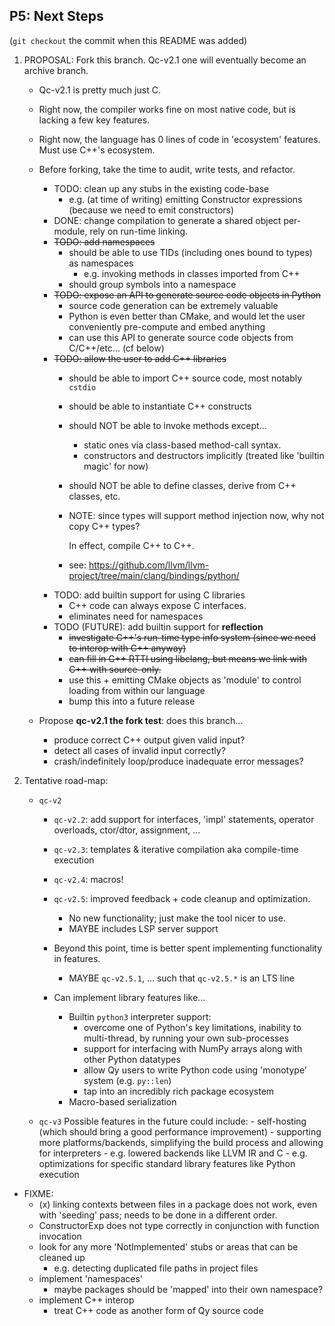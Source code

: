 ## P5: Next Steps

(`git checkout` the commit when this README was added)

1.  PROPOSAL: Fork this branch. Qc-v2.1 one will eventually become an archive branch.
    -   Qc-v2.1 is pretty much just C.
    -   Right now, the compiler works fine on most native code, but is lacking a few key features.
    -   Right now, the language has 0 lines of code in 'ecosystem' features. Must use C++'s ecosystem.
    
    -  Before forking, take the time to audit, write tests, and refactor. 
        -   TODO: clean up any stubs in the existing code-base
            -   e.g. (at time of writing) emitting Constructor expressions (because we need to emit constructors)
        -   DONE: change compilation to generate a shared object per-module, rely on run-time linking.
        -   ~~TODO: add namespaces~~
            -   should be able to use TIDs (including ones bound to types) as namespaces
                -   e.g. invoking methods in classes imported from C++
            -   should group symbols into a namespace
        -   ~~TODO: expose an API to generate source code objects in Python~~
            -   source code generation can be extremely valuable
            -   Python is even better than CMake, and would let the user conveniently pre-compute and embed anything
            -   can use this API to generate source code objects from C/C++/etc... (cf below)
        -   ~~TODO: allow the user to add C++ libraries~~
            -   should be able to import C++ source code, most notably `cstdio`
            -   should be able to instantiate C++ constructs
            -   should NOT be able to invoke methods except...
                -   static ones via class-based method-call syntax.
                -   constructors and destructors implicitly (treated like 'builtin magic' for now)
            -   should NOT be able to define classes, derive from C++ classes, etc.
            -   NOTE: since types will support method injection now, why not copy C++ types?

                In effect, compile C++ to C++.

            -   see: https://github.com/llvm/llvm-project/tree/main/clang/bindings/python/
        -   TODO: add builtin support for using C libraries
            -   C++ code can always expose C interfaces.
            -   eliminates need for namespaces
        -   TODO (FUTURE): add builtin support for **reflection**
            -   ~~investigate C++'s run-time type info system (since we need to interop with C++ anyway)~~
            -   ~~can fill in C++ RTTI using libclang, but means we link with C++ with source-only.~~
            -   use this + emitting CMake objects as 'module' to control loading from within our language
            -   bump this into a future release

    -   Propose **qc-v2.1 the fork test**: does this branch...
        -   produce correct C++ output given valid input?
        -   detect all cases of invalid input correctly?
        -   crash/indefinitely loop/produce inadequate error messages?

2.  Tentative road-map:
    -   `qc-v2`
        -   `qc-v2.2`: add support for interfaces, 'impl' statements, operator overloads, ctor/dtor, assignment, ...
        -   `qc-v2.3`: templates & iterative compilation aka compile-time execution
        -   `qc-v2.4`: macros! 
        -   `qc-v2.5`: improved feedback + code cleanup and optimization.
            -   No new functionality; just make the tool nicer to use.
            -   MAYBE includes LSP server support
            
        -   Beyond this point, time is better spent implementing functionality in features.
            -   MAYBE `qc-v2.5.1`, ... such that `qc-v2.5.*` is an LTS line
        
        -   Can implement library features like...
            -   Builtin `python3` interpreter support:
                -   overcome one of Python's key limitations, inability to multi-thread, by running your own 
                    sub-processes
                -   support for interfacing with NumPy arrays along with other Python datatypes
                -   allow Qy users to write Python code using 'monotype' system (e.g. `py::len`)
                -   tap into an incredibly rich package ecosystem
            -   Macro-based serialization

    -   `qc-v3`
            Possible features in the future could include:
            -   self-hosting (which should bring a good performance improvement)
            -   supporting more platforms/backends, simplifying the build process and allowing for interpreters
                -   e.g. lowered backends like LLVM IR and C
                -   e.g. optimizations for specific standard library features like Python execution

-   FIXME:
    -   (x) linking contexts between files in a package does not work, even with 'seeding' pass; needs to be done in a different order.
    -   ConstructorExp does not type correctly in conjunction with function invocation
    -   look for any more 'NotImplemented' stubs or areas that can be cleaned up
        -   e.g. detecting duplicated file paths in project files
    -   implement 'namespaces'
        -   maybe packages should be 'mapped' into their own namespace?
    -   implement C++ interop
        -   treat C++ code as another form of Qy source code